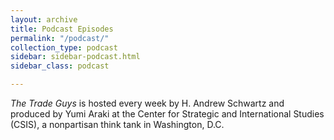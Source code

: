 ```yaml
---
layout: archive
title: Podcast Episodes
permalink: "/podcast/"
collection_type: podcast
sidebar: sidebar-podcast.html
sidebar_class: podcast

---
```

_The Trade Guys_ is hosted every week by H. Andrew Schwartz and produced by Yumi Araki at the Center for Strategic and International Studies (CSIS), a nonpartisan think tank in Washington, D.C.